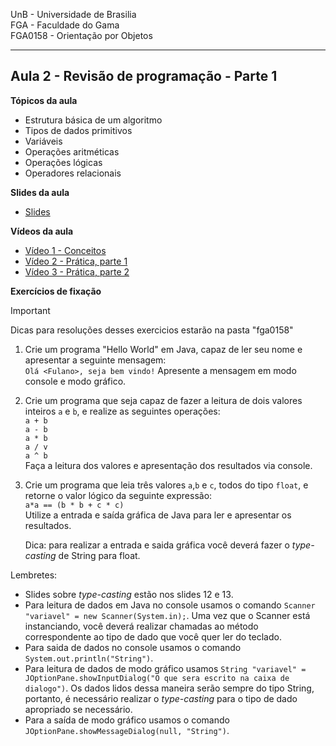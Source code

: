 UnB - Universidade de Brasilia  
FGA - Faculdade do Gama  
FGA0158 - Orientação por Objetos

---

## Aula 2 - Revisão de programação - Parte 1

**Tópicos da aula**
- Estrutura básica de um algoritmo
- Tipos de dados primitivos
- Variáveis
- Operações aritméticas
- Operações lógicas
- Operadores relacionais

**Slides da aula**

* [Slides](https://docs.google.com/presentation/d/1ZhtIBWDGenllvyEzGp7X5Do0KcAWq_a4wBPIZfKuMqs/edit?usp=sharing)

**Vídeos da aula**  
* [Vídeo 1 - Conceitos](https://youtu.be/2hqNMacT1T0)
* [Vídeo 2 - Prática, parte 1 ](https://youtu.be/P9cK67OY3os)
* [Vídeo 3 - Prática, parte 2 ](https://youtu.be/GWNt7BQDChE)


**Exercícios de fixação**

> [!IMPORTANT]
> Dicas para resoluções desses exercicios estarão na pasta "fga0158"

1. Crie um programa "Hello World" em Java, capaz de ler seu nome e apresentar a
   seguinte mensagem:  
   ```Olá <Fulano>, seja bem vindo!``` 
   Apresente a mensagem em modo console e modo gráfico.
   


3. Crie um programa que seja capaz de fazer a leitura de dois valores inteiros
   ```a``` e ```b```, e realize as seguintes operações:  
   ```a + b```  
   ```a - b```  
   ```a * b```  
   ```a / v```  
   ```a ^ b```  
   Faça a leitura dos valores e apresentação dos resultados via console.
   
   

5. Crie um programa que leia três valores  ```a```,```b``` e ```c```, todos do
   tipo ```float```, e retorne o valor lógico da seguinte expressão:  
   ``` a*a == (b * b + c * c) ```  
   Utilize a entrada e saída gráfica de Java para ler e apresentar os resultados.

   Dica: para realizar a entrada e saida gráfica você deverá fazer o _type-casting_ de String para float. 
   

Lembretes: 
- Slides sobre _type-casting_ estão nos slides 12 e 13.
- Para leitura de dados em Java no console usamos o comando ```Scanner "variavel" = new Scanner(System.in);```. Uma vez que o Scanner está instanciando, você deverá realizar chamadas ao método correspondente ao tipo de dado que você quer ler do teclado.
- Para saida de dados no console usamos o comando ```System.out.println("String")```.
- Para leitura de dados de modo gráfico usamos ```String "variavel" = JOptionPane.showInputDialog("O que sera escrito na caixa de dialogo")```. Os dados lidos dessa maneira serão sempre do tipo String, portanto, é necessário realizar o _type-casting_ para o tipo de dado apropriado se necessário.
- Para a saída de modo gráfico usamos o comando ```JOptionPane.showMessageDialog(null, "String")```.
